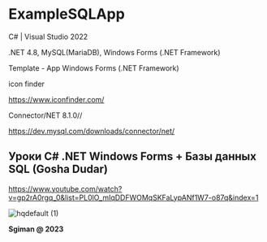 # ExampleSQLApp

С# | Visual Studio 2022

.NET 4.8, MySQL(MariaDB), Windows Forms (.NET Framework)

Template - App Windows Forms (.NET Framework)

icon finder

https://www.iconfinder.com/

Connector/NET 8.1.0//

https://dev.mysql.com/downloads/connector/net/

## Уроки C# .NET Windows Forms + Базы данных SQL (Gosha Dudar)

https://www.youtube.com/watch?v=gp2rA0rgq_0&list=PL0lO_mIqDDFWOMqSKFaLypANf1W7-o87q&index=1


![hqdefault (1)](https://github.com/sgiman/ExampleSQLApp/assets/7030369/f68a7b9d-efc3-4603-9665-c8e7ae880844)



**Sgiman @ 2023**
